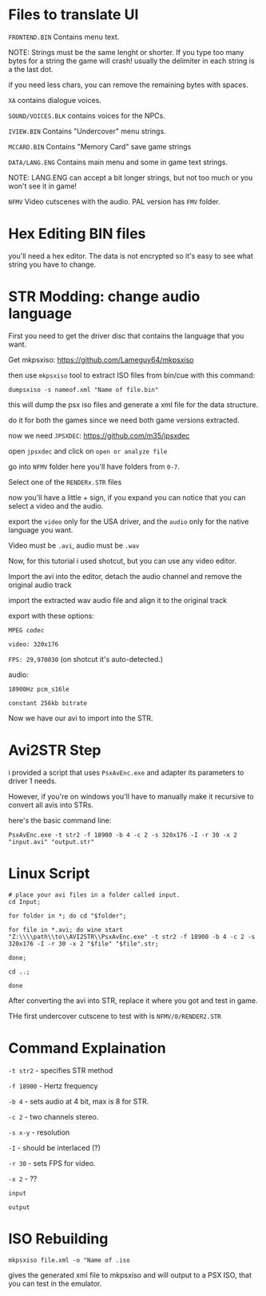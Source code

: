 # Files to translate UI

`FRONTEND.BIN` Contains menu text.

NOTE: Strings must be the same lenght or shorter. If you type too many bytes for a string the game will crash! usually the delimiter in each string is a the last dot. 

if you need less chars, you can remove the remaining bytes with spaces.

`XA` contains dialogue voices.

`SOUND/VOICES.BLK` contains voices for the NPCs.

`IVIEW.BIN` Contains "Undercover" menu strings.

`MCCARD.BIN` Contains "Memory Card" save game strings

`DATA/LANG.ENG` Contains main menu and some in game text strings.

NOTE: LANG.ENG can accept a bit longer strings, but not too much or you won't see it in game!

`NFMV` Video cutscenes with the audio. PAL version has `FMV` folder.


# Hex Editing BIN files

you'll need a hex editor. The data is not encrypted so it's easy to see what string you have to change.


# STR Modding: change audio language

First you need to get the driver disc that contains the language that you want.

Get mkpsxiso: https://github.com/Lameguy64/mkpsxiso

then use `mkpsxiso` tool to extract ISO files from bin/cue with this command:

`dumpsxiso -s nameof.xml "Name of file.bin"`

this will dump the psx iso files and generate a xml file for the data structure.

do it for both the games since we need both game versions extracted.


now we need `JPSXDEC`: https://github.com/m35/jpsxdec

open `jpsxdec` and click on `open or analyze file`

go into `NFMV` folder here you'll have folders from `0-7`.

Select one of the `RENDERx.STR` files

now you'll have a little + sign, if you expand you can notice that you can select a video and the audio.

export the `video` only for the USA driver, and the `audio` only for the native language you want.

Video must be `.avi`, audio must be `.wav`

Now, for this tutorial i used shotcut, but you can use any video editor.

Import the avi into the editor, detach the audio channel and remove the original audio track

import the extracted wav audio file and align it to the original track

export with these options:

`MPEG codec`

`video: 320x176`

`FPS: 29,970030` (on shotcut it's auto-detected.)


audio:

`18900Hz pcm_s16le`

`constant 256kb bitrate`


Now we have our avi to import into the STR.

# Avi2STR Step

i provided a script that uses `PsxAvEnc.exe` and adapter its parameters to driver 1 needs.

However, if you're on windows you'll have to manually make it recursive to convert all avis into STRs.

here's the basic command line:

`PsxAvEnc.exe -t str2 -f 18900 -b 4 -c 2 -s 320x176 -I -r 30 -x 2 "input.avi" "output.str"`

# Linux Script

```
# place your avi files in a folder called input.
cd Input;

for folder in *; do cd "$folder";

for file in *.avi; do wine start "Z:\\\\path\\to\\AVI2STR\\PsxAvEnc.exe" -t str2 -f 18900 -b 4 -c 2 -s 320x176 -I -r 30 -x 2 "$file" "$file".str;

done;

cd ..;

done
```


After converting the avi into STR, replace it where you got and test in game. 

THe first undercover cutscene to test with is `NFMV/0/RENDER2.STR`

# Command Explaination

`-t str2`  - specifies STR method

`-f 18900` - Hertz frequency

`-b 4` 	   - sets audio at 4 bit, max is 8 for STR.

`-c 2`     - two channels stereo.

`-s x-y`   - resolution

`-I`	   - should be interlaced (?)

`-r 30`    - sets FPS for video.

`-x 2`	   - ??

`input`

`output`


# ISO Rebuilding

`mkpsxiso file.xml -o "Name of .iso`

gives the generated xml file to mkpsxiso and will output to a PSX ISO, that you can test in the emulator.
